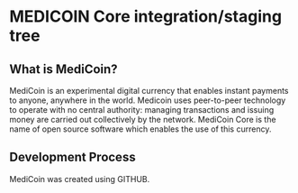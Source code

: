 MEDICOIN Core integration/staging tree
=====================================

What is MediCoin?
----------------

MediCoin is an experimental digital currency that enables instant payments to
anyone, anywhere in the world. Medicoin uses peer-to-peer technology to operate
with no central authority: managing transactions and issuing money are carried
out collectively by the network. MediCoin Core is the name of open source
software which enables the use of this currency.

Development Process
-------------------

MediCoin was created using GITHUB. 
